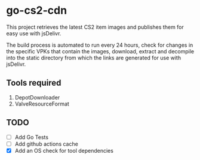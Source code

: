 # go-cs2-cdn
This project retrieves the latest CS2 item images and publishes them for easy use with jsDelivr. 

The build process is automated to run every 24 hours, check for changes in the specific VPKs that contain the images, download, extract and decompile into the static directory from which the links are generated for use with jsDelivr. 

## Tools required
1. DepotDownloader
2. ValveResourceFormat 

## TODO
- [ ] Add Go Tests
- [ ] Add github actions cache
- [x] Add an OS check for tool dependencies

